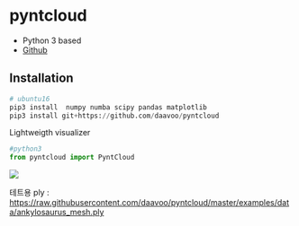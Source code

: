 # pyntcloud 

- Python 3 based
- [Github](https://github.com/daavoo/pyntcloud)

## Installation

```python 
# ubuntu16
pip3 install  numpy numba scipy pandas matplotlib
pip3 install git+https://github.com/daavoo/pyntcloud
```


Lightweigth visualizer

```python
#python3 
from pyntcloud import PyntCloud

```

![](https://raw.githubusercontent.com/daavoo/pyntcloud/master/docs/images/plot1.gif)


테트용 ply : https://raw.githubusercontent.com/daavoo/pyntcloud/master/examples/data/ankylosaurus_mesh.ply



